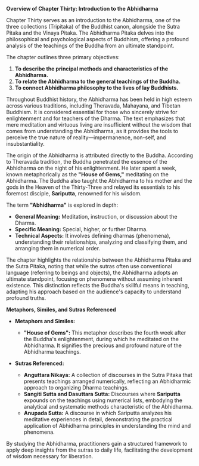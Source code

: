 **Overview of Chapter Thirty: Introduction to the Abhidharma**

Chapter Thirty serves as an introduction to the Abhidharma, one of the three collections (Tripitaka) of the Buddhist canon, alongside the Sutra Pitaka and the Vinaya Pitaka. The Abhidharma Pitaka delves into the philosophical and psychological aspects of Buddhism, offering a profound analysis of the teachings of the Buddha from an ultimate standpoint.

The chapter outlines three primary objectives:

1. **To describe the principal methods and characteristics of the Abhidharma.**
2. **To relate the Abhidharma to the general teachings of the Buddha.**
3. **To connect Abhidharma philosophy to the lives of lay Buddhists.**

Throughout Buddhist history, the Abhidharma has been held in high esteem across various traditions, including Theravada, Mahayana, and Tibetan Buddhism. It is considered essential for those who sincerely strive for enlightenment and for teachers of the Dharma. The text emphasizes that mere meditation and virtuous living are insufficient without the wisdom that comes from understanding the Abhidharma, as it provides the tools to perceive the true nature of reality—impermanence, non-self, and insubstantiality.

The origin of the Abhidharma is attributed directly to the Buddha. According to Theravada tradition, the Buddha penetrated the essence of the Abhidharma on the night of his enlightenment. He later spent a week, known metaphorically as the **"House of Gems,"** meditating on the Abhidharma. The Buddha also taught the Abhidharma to his mother and the gods in the Heaven of the Thirty-Three and relayed its essentials to his foremost disciple, **Sariputta**, renowned for his wisdom.

The term **"Abhidharma"** is explored in depth:

- **General Meaning:** Meditation, instruction, or discussion about the Dharma.
- **Specific Meaning:** Special, higher, or further Dharma.
- **Technical Aspects:** It involves defining dharmas (phenomena), understanding their relationships, analyzing and classifying them, and arranging them in numerical order.

The chapter highlights the relationship between the Abhidharma Pitaka and the Sutra Pitaka, noting that while the sutras often use conventional language (referring to beings and objects), the Abhidharma adopts an ultimate standpoint, focusing on phenomena without assuming inherent existence. This distinction reflects the Buddha's skillful means in teaching, adapting his approach based on the audience's capacity to understand profound truths.

**Metaphors, Similes, and Sutras Referenced**

- **Metaphors and Similes:**
  - **"House of Gems":** This metaphor describes the fourth week after the Buddha's enlightenment, during which he meditated on the Abhidharma. It signifies the precious and profound nature of the Abhidharma teachings.
  
- **Sutras Referenced:**
  - **Anguttara Nikaya:** A collection of discourses in the Sutra Pitaka that presents teachings arranged numerically, reflecting an Abhidharmic approach to organizing Dharma teachings.
  - **Sangiti Sutta and Dasuttara Sutta:** Discourses where **Sariputta** expounds on the teachings using numerical lists, embodying the analytical and systematic methods characteristic of the Abhidharma.
  - **Anupada Sutta:** A discourse in which Sariputta analyzes his meditative experiences in detail, demonstrating the practical application of Abhidharma principles in understanding the mind and phenomena.

By studying the Abhidharma, practitioners gain a structured framework to apply deep insights from the sutras to daily life, facilitating the development of wisdom necessary for liberation.
